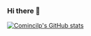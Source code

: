 ### Hi there 👋

[![Comincilp's GitHub stats](https://github-readme-stats.vercel.app/api?username=Cominclip)](https://github.com/anuraghazra/github-readme-stats)


<!--
**Cominclip/Cominclip** is a ✨ _special_ ✨ repository because its `README.md` (this file) appears on your GitHub profile.

Here are some ideas to get you started:

- 🔭 I’m currently working on ...
- 🌱 I’m currently learning ...
- 👯 I’m looking to collaborate on ...
- 🤔 I’m looking for help with ...
- 💬 Ask me about ...
- 📫 How to reach me: ...
- 😄 Pronouns: ...
- ⚡ Fun fact: ...
-->
